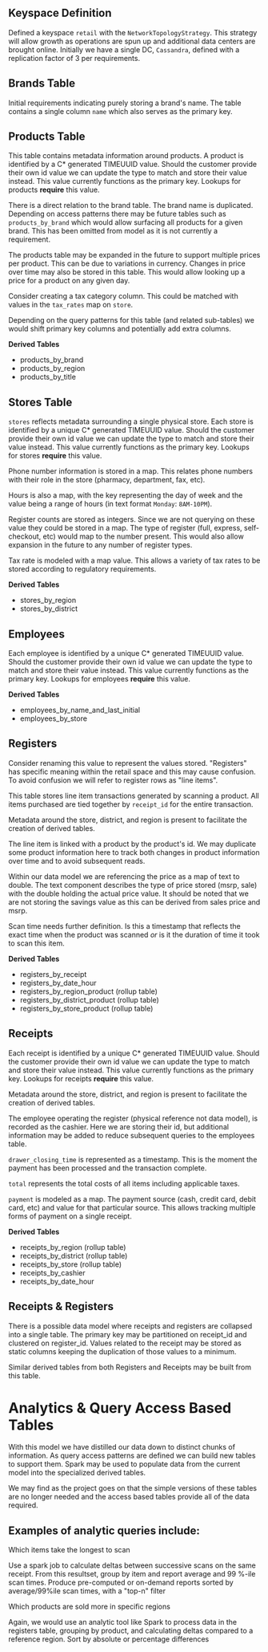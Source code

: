## Keyspace Definition
Defined a keyspace ```retail``` with the ```NetworkTopologyStrategy```. This strategy will allow growth as operations are spun up and additional data centers are brought online. Initially we have a single DC, ```Cassandra```, defined with a replication factor of 3 per requirements.


## Brands Table
Initial requirements indicating purely storing a brand's name. The table contains a single column ```name``` which also serves as the primary key.


## Products Table
This table contains metadata information around products. A product is identified by a C* generated TIMEUUID value. Should the customer provide their own id value we can update the type to match and store their value instead. This value currently functions as the primary key. Lookups for products **require** this value.

There is a direct relation to the brand table. The brand name is duplicated. Depending on access patterns there may be future tables such as ```products_by_brand``` which would allow surfacing all products for a given brand. This has been omitted from model as it is not currently a requirement.

The products table may be expanded in the future to support multiple prices per product. This can be due to variations in currency. Changes in price over time may also be stored in this table. This would allow looking up a price for a product on any given day.

Consider creating a tax category column. This could be matched with values in the ```tax_rates``` map on ```store```.

Depending on the query patterns for this table (and related sub-tables) we would shift primary key columns and potentially add extra columns.

**Derived Tables**

* products_by_brand
* products_by_region
* products_by_title


## Stores Table
```stores``` reflects metadata surrounding a single physical store. Each store is identified by a unique C* generated TIMEUUID value. Should the customer provide their own id value we can update the type to match and store their value instead. This value currently functions as the primary key. Lookups for stores **require** this value.

Phone number information is stored in a map. This relates phone numbers with their role in the store (pharmacy, department, fax, etc). 

Hours is also a map, with the key representing the day of week and the value being a range of hours (in text format ```Monday```: ```8AM-10PM```).

Register counts are stored as integers. Since we are not querying on these value they could be stored in a map. The type of register (full, express, self-checkout, etc) would map to the number present. This would also allow expansion in the future to any number of register types.

Tax rate is modeled with a map value. This allows a variety of tax rates to be stored according to regulatory requirements.

**Derived Tables**

* stores_by_region
* stores_by_district


## Employees
Each employee is identified by a unique C* generated TIMEUUID value. Should the customer provide their own id value we can update the type to match and store their value instead. This value currently functions as the primary key. Lookups for employees **require** this value.

**Derived Tables**

* employees_by_name_and_last_initial
* employees_by_store


## Registers
Consider renaming this value to represent the values stored. "Registers" has specific meaning within the retail space and this may cause confusion. To avoid confusion we will refer to register rows as "line items".

This table stores line item transactions generated by scanning a product. All items purchased are tied together by ```receipt_id``` for the entire transaction.

Metadata around the store, district, and region is present to facilitate the creation of derived tables.

The line item is linked with a product by the product's id. We may duplicate some product information here to track both changes in product information over time and to avoid subsequent reads.

Within our data model we are referencing the price as a map of text to double. The text component describes the type of price stored (msrp, sale) with the double holding the actual price value. It should be noted that we are not storing the savings value as this can be derived from sales price and msrp.

Scan time needs further definition. Is this a timestamp that reflects the exact time when the product was scanned *or* is it the duration of time it took to scan this item.

**Derived Tables**

* registers_by_receipt
* registers_by_date_hour
* registers_by_region_product (rollup table)
* registers_by_district_product (rollup table)
* registers_by_store_product (rollup table)

## Receipts
Each receipt is identified by a unique C* generated TIMEUUID value. Should the customer provide their own id value we can update the type to match and store their value instead. This value currently functions as the primary key. Lookups for receipts **require** this value.

Metadata around the store, district, and region is present to facilitate the creation of derived tables.

The employee operating the register (physical reference not data model), is recorded as the cashier. Here we are storing their id, but additional information may be added to reduce subsequent queries to the employees table.

```drawer_closing_time``` is represented as a timestamp. This is the moment the payment has been processed and the transaction complete.

```total``` represents the total costs of all items including applicable taxes.

```payment``` is modeled as a map. The payment source (cash, credit card, debit card, etc) and value for that particular source. This allows tracking multiple forms of payment on a single receipt.

**Derived Tables**

* receipts_by_region (rollup table)
* receipts_by_district (rollup table)
* receipts_by_store (rollup table)
* receipts_by_cashier 
* receipts_by_date_hour


## Receipts & Registers
There is a possible data model where receipts and registers are collapsed into a single table. The primary key may be partitioned on receipt_id and clustered on register_id. Values related to the receipt may be stored as static columns keeping the duplication of those values to a minimum.

Similar derived tables from both Registers and Receipts may be built from this table.


# Analytics & Query Access Based Tables
With this model we have distilled our data down to distinct chunks of information. As query access patterns are defined we can build new tables to support them. Spark may be used to populate data from the current model into the specialized derived tables.

We may find as the project goes on that the simple versions of these tables are no longer needed and the access based tables provide all of the data required.

## Examples of analytic queries include:

Which items take the longest to scan

Use a spark job to calculate deltas between successive scans on the same receipt.  From this resultset, group by item and report average and 99 %-ile scan times.  Produce pre-computed or on-demand reports sorted by average/99%ile scan times, with a "top-n" filter

Which products are sold more in specific regions

Again, we would use an analytic tool like Spark to process data in the registers table, grouping by product, and calculating deltas compared to a reference region.  Sort by absolute or percentage differences





